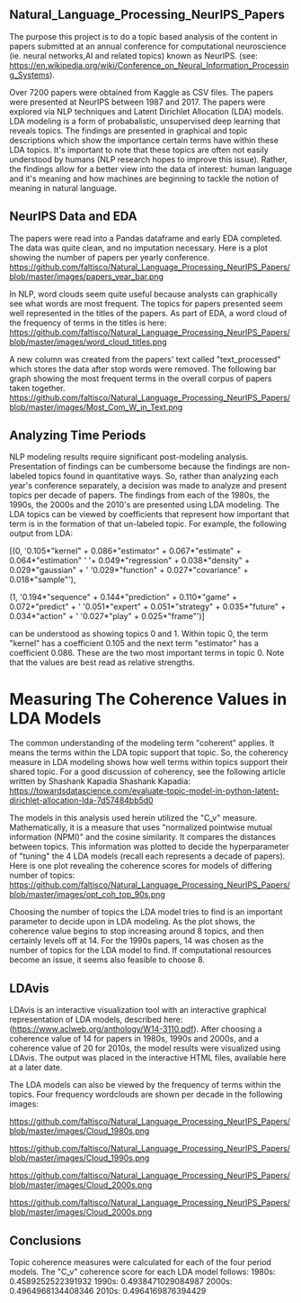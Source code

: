 ## Natural_Language_Processing_NeurIPS_Papers
The purpose this project is to do a topic based analysis of the content in papers submitted at an annual conference for  computational neuroscience (ie. neural networks,AI and related topics) known as  NeurIPS.  (see: https://en.wikipedia.org/wiki/Conference_on_Neural_Information_Processing_Systems). 

Over 7200 papers were obtained from Kaggle as CSV files. The papers were presented at NeurIPS between 1987 and 2017. The papers were explored via NLP techniques and Latent Dirichlet Allocation (LDA) models. LDA modeling is a form of probabalistic, unsupervised deep learning that reveals topics. The findings are presented in graphical and topic descriptions which show the importance certain terms have within these LDA topics. It's important to note that these topics are often not easily understood by humans (NLP research hopes to improve this issue). Rather, the findings allow for a better view into the data of interest: human language and it's meaning and how machines are beginning to tackle the notion of meaning in natural language.

## NeurIPS Data and EDA

The papers were read into a Pandas dataframe and early EDA completed. The data was quite clean, and no imputation necessary. Here is a plot showing the number of papers per yearly conference. 
https://github.com/faltisco/Natural_Language_Processing_NeurIPS_Papers/blob/master/images/papers_year_bar.png

In NLP, word clouds seem quite useful because analysts can  graphically see what words are most frequent. The topics for papers presented seem well represented in the titles of the papers. As part of EDA, a word cloud of the frequency of terms in the titles is here:
https://github.com/faltisco/Natural_Language_Processing_NeurIPS_Papers/blob/master/images/word_cloud_titles.png

A new column was created from the papers' text called "text_processed" which stores the data after stop words were removed.  The following bar graph showing the most frequent terms in the overall corpus of papers taken together.
https://github.com/faltisco/Natural_Language_Processing_NeurIPS_Papers/blob/master/images/Most_Com_W_in_Text.png

## Analyzing Time Periods

NLP modeling results require significant post-modeling analysis. Presentation of findings can be cumbersome because the findings are non-labeled topics found in quantitative ways. So, rather than analyzing each year's conference separately, a decision was made to analyze and present topics per decade of papers. The findings from each of the 1980s, the 1990s, the 2000s and the 2010's are presented using LDA modeling. The LDA topics can be viewed by coefficients that represent how important that term is in the formation of that un-labeled topic. For example, the following output from LDA:

[(0,
  '0.105*"kernel" + 0.086*"estimator" + 0.067*"estimate" + 0.064*"estimation" '
  '+ 0.049*"regression" + 0.038*"density" + 0.029*"gaussian" + '
  '0.029*"function" + 0.027*"covariance" + 0.018*"sample"'),
  
 (1,
  '0.194*"sequence" + 0.144*"prediction" + 0.110*"game" + 0.072*"predict" + '
  '0.051*"expert" + 0.051*"strategy" + 0.035*"future" + 0.034*"action" + '
  '0.027*"play" + 0.025*"frame"')]
  
  can be understood as showing topics 0 and 1. Within topic 0, the term "kernel" has a coefficient 0.105 and the next term "estimator" has a coefficient 0.086. These are the two most important terms in topic 0. Note that the values are best read as relative strengths. 
  
# Measuring The Coherence Values in LDA Models

The common understanding of the modeling term "coherent" applies. It means the terms within the LDA topic support that topic.  So, the coherency measure in LDA modeling shows how well terms within topics support their shared topic. For a good discussion of coherency, see the following article written by Shashank Kapadia
Shashank Kapadia:
https://towardsdatascience.com/evaluate-topic-model-in-python-latent-dirichlet-allocation-lda-7d57484bb5d0

The models in this analysis used herein utilized the "C_v" measure. Mathematically, it is a measure that uses "normalized pointwise mutual information (NPMI)" and the cosine similarity. It compares the distances between topics. This information was plotted to decide the hyperparameter of "tuning" the 4 LDA models (recall each represents a decade of papers). Here is one plot revealing the coherence scores for models of differing number of topics:
https://github.com/faltisco/Natural_Language_Processing_NeurIPS_Papers/blob/master/images/opt_coh_top_90s.png

Choosing the number of topics the LDA model tries to find is an important parameter to decide upon in LDA modeling. As the plot shows, the coherence value begins to stop increasing around 8 topics, and then certainly levels off at 14. For the 1990s papers, 14 was chosen as the number of topics for the LDA model to find. If computational resources become an issue, it seems also feasible to choose 8. 
  
## LDAvis

LDAvis is an interactive visualization tool with an interactive graphical representation of LDA models, described here:  (https://www.aclweb.org/anthology/W14-3110.pdf). After choosing a coherence value of 14 for papers in 1980s, 1990s and 2000s, and a coherence value of 20 for 2010s, the model results were visualized using LDAvis. The output was placed in the interactive HTML files, available here at a later date.

The LDA models can also be viewed by the frequency of terms within the topics. Four frequency wordclouds are shown per decade in the following images:

https://github.com/faltisco/Natural_Language_Processing_NeurIPS_Papers/blob/master/images/Cloud_1980s.png

https://github.com/faltisco/Natural_Language_Processing_NeurIPS_Papers/blob/master/images/Cloud_1990s.png

https://github.com/faltisco/Natural_Language_Processing_NeurIPS_Papers/blob/master/images/Cloud_2000s.png

https://github.com/faltisco/Natural_Language_Processing_NeurIPS_Papers/blob/master/images/Cloud_2000s.png

## Conclusions

Topic coherence measures were calculated for each of the four period models. The "C_v" coherence score for each LDA model follows:
1980s: 0.4589252522391932
1990s: 0.4938471029084987
2000s: 0.4964968134408346
2010s: 0.4964169876394429

